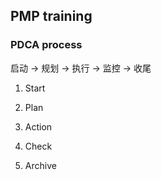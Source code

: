

## PMP training

### PDCA process
启动 -> 规划 -> 执行 -> 监控 -> 收尾 

1. Start 

2. Plan 

3. Action 

4. Check

5. Archive 






